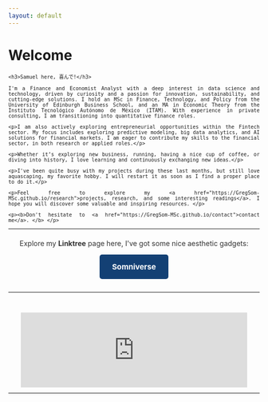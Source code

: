 ```yaml
---
layout: default
---
```

# Welcome
<div style="text-align: justify;font-size:smaller; margin-bottom: 20px;">

    <h3>Samuel here, 喜んで!</h3>

    I'm a Finance and Economist Analyst with a deep interest in data science and technology, driven by curiosity and a passion for innovation, sustainability, and cutting-edge solutions. I hold an MSc in Finance, Technology, and Policy from the University of Edinburgh Business School, and an MA in Economic Theory from the Instituto Tecnológico Autónomo de México (ITAM). With experience in private consulting, I am transitioning into quantitative finance roles.
    
    <p>I am also actively exploring entrepreneurial opportunities within the Fintech sector. My focus includes exploring predictive modeling, big data analytics, and AI solutions for financial markets. I am eager to contribute my skills to the financial sector, in both research or applied roles.</p>

    <p>Whether it’s exploring new business, running, having a nice cup of coffee, or diving into history, I love learning and continuously exchanging new ideas.</p>

    <p>I've been quite busy with my projects during these last months, but still love aquascaping, my favorite hobby. I will restart it as soon as I find a proper place to do it.</p>

    <p>Feel free to explore my <a href="https://GregSom-MSc.github.io/research">projects, research, and some interesting readings</a>. I hope you will discover some valuable and inspiring resources. </p>
    
    <p><b>Don't hesitate to <a href="https://GregSom-MSc.github.io/contact">contact me</a>. </b> </p>
    
<hr>
<div style="text-align: center; margin-top: 20px;">
    <p style="font-size: 1.2em; color: #333;">Explore my <strong>Linktree</strong> page here, I've got some nice aesthetic gadgets: </p>
    <a href="https://linktr.ee/somniverse" target="_blank"
       style="display: inline-block; padding: 15px 25px; cursor: pointer; background-color: #134074; color: white; text-decoration: none; font-size: 1.3em; border-radius: 5px; font-weight: bold;">
        Somniverse
    </a>
</div>
<br>
<hr>
<br><br>

<div style="text-align: center;">
    <iframe src="https://ghchart.rshah.org/GregSom-MSc" frameborder="0" scrolling="0" width="90%" height="150px" style="max-width: 600px; margin: auto;"></iframe>
</div>
<hr>

